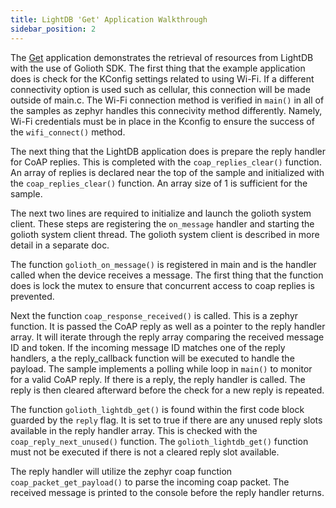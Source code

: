 ```yaml
---
title: LightDB 'Get' Application Walkthrough
sidebar_position: 2
---
```

The [Get](https://github.com/golioth/zephyr-sdk/tree/main/samples/lightdb/get) application demonstrates the retrieval of resources from LightDB with the use of Golioth SDK. The first thing that the example application does is check for the KConfig settings related to using Wi-Fi. If a different connectivity option is used such as cellular, this connection will be made outside of main.c. The Wi-Fi connection method is verified in ```main()``` in all of the samples as zephyr handles this connecivity method differently. Namely, Wi-Fi credentials must be in place in the Kconfig to ensure the success of the ```wifi_connect()``` method.

The next thing that the LightDB application does is prepare the reply handler for CoAP replies. This is completed with the ```coap_replies_clear()``` function. An array of replies is declared near the top of the sample and initialized with the ```coap_replies_clear()``` function. An array size of 1 is sufficient for the sample.

The next two lines are required to initialize and launch the golioth system client. These steps are registering the ```on_message``` handler and starting the golioth system client thread. The golioth system client is described in more detail in a separate doc.

The function ```golioth_on_message()``` is registered in main and is the handler called when the device receives a message. The first thing that the function does is lock the mutex to ensure that concurrent access to coap replies is prevented.

Next the function ```coap_response_received()``` is called. This is a zephyr function. It is passed the CoAP reply as well as a pointer to the reply handler array. It will iterate through the reply array comparing the received message ID and token. If the incoming message ID matches one of the reply handlers, a the reply_callback function will be executed to handle the payload. The sample implements a polling while loop in ```main()``` to monitor for a valid CoAP reply. If there is a reply, the reply handler is called. The reply is then cleared afterward before the check for a new reply is repeated.

The function ```golioth_lightdb_get()``` is found within the first code block guarded by the ```reply``` flag. It is set to true if there are any unused reply slots available in the reply handler array. This is checked with the ```coap_reply_next_unused()``` function. The ```golioth_lightdb_get()``` function must not be executed if there is not a cleared reply slot available.

The reply handler will utilize the zephyr coap function ```coap_packet_get_payload()``` to parse the incoming coap packet. The received message is printed to the console before the reply handler returns.


